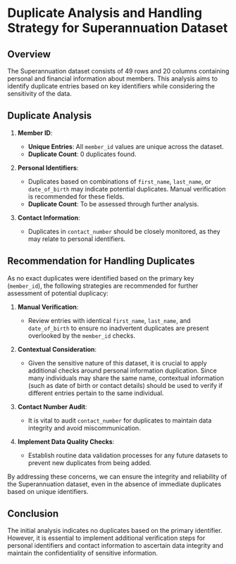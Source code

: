 # Duplicate Analysis and Handling Strategy for Superannuation Dataset

## Overview
The Superannuation dataset consists of 49 rows and 20 columns containing personal and financial information about members. This analysis aims to identify duplicate entries based on key identifiers while considering the sensitivity of the data.

## Duplicate Analysis
1. **Member ID**:
   - **Unique Entries**: All `member_id` values are unique across the dataset.
   - **Duplicate Count**: 0 duplicates found.

2. **Personal Identifiers**:
   - Duplicates based on combinations of `first_name`, `last_name`, or `date_of_birth` may indicate potential duplicates. Manual verification is recommended for these fields.
   - **Duplicate Count**: To be assessed through further analysis.

3. **Contact Information**:
   - Duplicates in `contact_number` should be closely monitored, as they may relate to personal identifiers.

## Recommendation for Handling Duplicates
As no exact duplicates were identified based on the primary key (`member_id`), the following strategies are recommended for further assessment of potential duplicacy:

1. **Manual Verification**:
   - Review entries with identical `first_name`, `last_name`, and `date_of_birth` to ensure no inadvertent duplicates are present overlooked by the `member_id` checks.

2. **Contextual Consideration**:
   - Given the sensitive nature of this dataset, it is crucial to apply additional checks around personal information duplication. Since many individuals may share the same name, contextual information (such as date of birth or contact details) should be used to verify if different entries pertain to the same individual.

3. **Contact Number Audit**:
   - It is vital to audit `contact_number` for duplicates to maintain data integrity and avoid miscommunication.

4. **Implement Data Quality Checks**:
   - Establish routine data validation processes for any future datasets to prevent new duplicates from being added.

By addressing these concerns, we can ensure the integrity and reliability of the Superannuation dataset, even in the absence of immediate duplicates based on unique identifiers.

## Conclusion
The initial analysis indicates no duplicates based on the primary identifier. However, it is essential to implement additional verification steps for personal identifiers and contact information to ascertain data integrity and maintain the confidentiality of sensitive information.